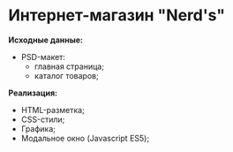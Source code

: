 # Интернет-магазин "Nerd's"

**Исходные данные:**
- PSD-макет:
    + главная страница;
    + каталог товаров;

**Реализация:**
- HTML-разметка;
- CSS-стили;
- Графика;
- Модальное окно (Javascript ES5);
